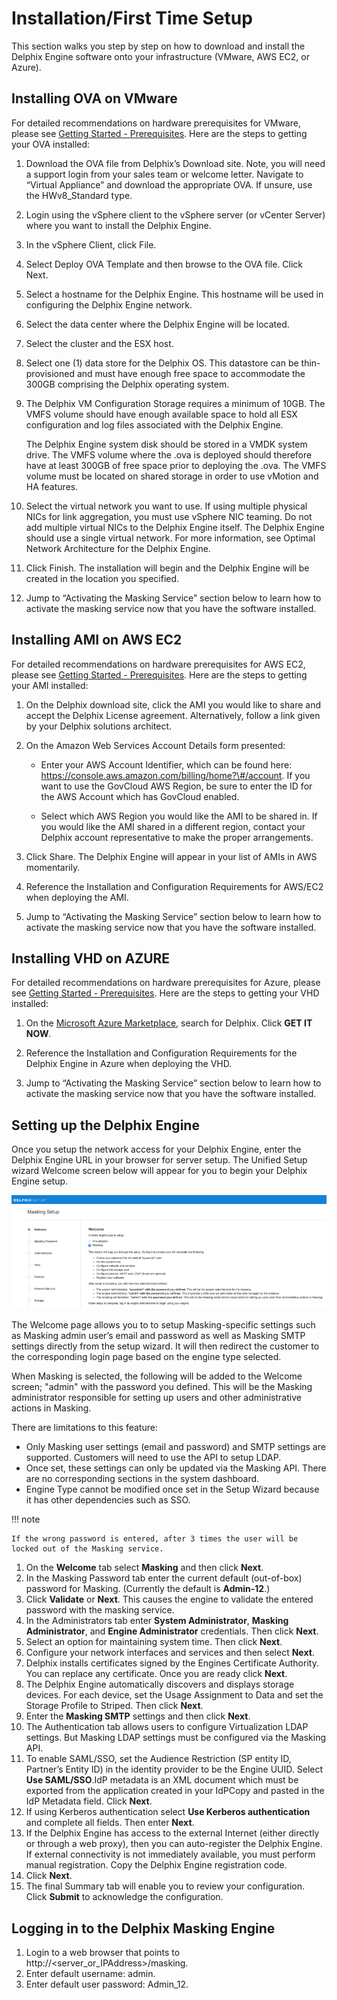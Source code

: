 # Installation/First Time Setup

This section walks you step by step on how to download and install the
Delphix Engine software onto your infrastructure (VMware, AWS EC2, or
Azure).

## Installing OVA on VMware

For detailed recommendations on hardware prerequisites for VMware,
please see [Getting Started - Prerequisites](Prerequisites/). Here are the steps to
getting your OVA installed:

  1. Download the OVA file from Delphix’s Download site.
    Note, you will need a support login from your sales team or
    welcome letter. Navigate to “Virtual Appliance” and download the
    appropriate OVA. If unsure, use the HWv8\_Standard type.

  2. Login using the vSphere client to the vSphere server
    (or vCenter Server) where you want to install the Delphix Engine.

  3. In the vSphere Client, click File.

  4. Select Deploy OVA Template and then browse to the OVA
    file. Click Next.

  5. Select a hostname for the Delphix Engine. This
    hostname will be used in configuring the Delphix Engine network.

  6. Select the data center where the Delphix Engine will
    be located.

  7. Select the cluster and the ESX host.

  8. Select one (1) data store for the Delphix OS. This
    datastore can be thin-provisioned and must have enough free space
    to accommodate the 300GB comprising the Delphix operating system.

  9. The Delphix VM Configuration Storage requires a minimum of 10GB. The VMFS volume should have enough available space to hold all ESX configuration and log files associated with the Delphix Engine.

      The Delphix Engine system disk should be stored in a VMDK system drive. The VMFS volume where the .ova is deployed should therefore have at least 300GB of free space prior to deploying the .ova. The VMFS volume must be located on shared storage in order to use vMotion and HA features.

  10. Select the virtual network you want to use. If using
    multiple physical NICs for link aggregation, you must use vSphere
    NIC teaming. Do not add multiple virtual NICs to the Delphix
    Engine itself. The Delphix Engine should use a single virtual
    network. For more information, see Optimal Network Architecture
    for the Delphix Engine.

  11. Click Finish. The installation will begin and the
    Delphix Engine will be created in the location you specified.

  12. Jump to “Activating the Masking Service” section
    below to learn how to activate the masking service now that you
    have the software installed.

## Installing AMI on AWS EC2

For detailed recommendations on hardware prerequisites for AWS EC2,
please see [Getting Started - Prerequisites](Prerequisites/). Here are the steps to
getting your AMI installed:

  1. On the Delphix download site, click the AMI you would
    like to share and accept the Delphix License agreement.
    Alternatively, follow a link given by your Delphix solutions
    architect.

  2. On the Amazon Web Services Account Details form
    presented:

      - Enter your AWS Account Identifier, which can be found here:
        https://console.aws.amazon.com/billing/home?\#/account. If you
        want to use the GovCloud AWS Region, be sure to enter the ID
        for the AWS Account which has GovCloud enabled.

      - Select which AWS Region you would like the AMI to be shared
        in. If you would like the AMI shared in a different region,
        contact your Delphix account representative to make the proper
        arrangements.

  3. Click Share. The Delphix Engine will appear in your
    list of AMIs in AWS momentarily.

  4. Reference the Installation and Configuration
    Requirements for AWS/EC2 when deploying the AMI.

  5. Jump to “Activating the Masking Service” section below
    to learn how to activate the masking service now that you have the
    software installed.

## Installing VHD on AZURE

For detailed recommendations on hardware prerequisites for Azure, please
see [Getting Started - Prerequisites](Prerequisites/). Here are the steps to getting your
VHD installed:

  1. On the [Microsoft Azure
    Marketplace](https://azuremarketplace.microsoft.com/en-us/marketplace/apps/delphix.delphix_dynamic_data_platform?tab=Overview),
    search for Delphix. Click **GET IT NOW**.

  2. Reference the Installation and Configuration
    Requirements for the Delphix Engine in Azure when deploying the
    VHD.

  3. Jump to “Activating the Masking Service” section below
    to learn how to activate the masking service now that you have the
    software installed.

## Setting up the Delphix Engine

Once you setup the network access for your Delphix Engine, enter the Delphix Engine URL in your browser for server setup. The Unified Setup wizard Welcome screen below will appear for you to begin your Delphix Engine setup.

![](./media/setup_welcome.png)

The Welcome page allows you to to setup Masking-specific settings such as Masking admin user’s email and password as well as Masking SMTP settings directly from the setup wizard. It will then redirect the customer to the corresponding login page based on the engine type selected.

When Masking is selected, the following will be added to the Welcome screen; "admin" with the password you defined. This will be the Masking administrator responsible for setting up users and other administrative actions in Masking.

There are limitations to this feature:

  - Only Masking user settings (email and password) and SMTP settings are supported. Customers will need to use the API to setup LDAP.
  - Once set, these settings can only be updated via the Masking API. There are no corresponding sections in the system dashboard.
  - Engine Type cannot be modified once set in the Setup Wizard because it has other dependencies such as SSO.

!!! note

    If the wrong password is entered, after 3 times the user will be locked out of the Masking service.

1. On the **Welcome** tab select **Masking** and then click **Next**.
2. In the Masking Password tab enter the current default (out-of-box) password for Masking. (Currently the default is **Admin-12**.)
3. Click **Validate** or **Next**. This causes the engine to validate the entered password with the masking service.
4. In the Administrators tab enter **System Administrator**, **Masking Administrator**, and **Engine Administrator** credentials. Then click **Next**.
5. Select an option for maintaining system time. Then click **Next**.
6. Configure your network interfaces and services and then select **Next**.
7.  Delphix installs certificates signed by the Engines Certificate Authority. You can replace any certificate. Once you are ready click **Next**.
8. The Delphix Engine automatically discovers and displays storage devices. For each device, set the Usage Assignment to Data and set the Storage Profile to Striped. Then click **Next**.
9. Enter the **Masking SMTP** settings and then click **Next**.
10. The Authentication tab allows users to configure Virtualization LDAP settings. But Masking LDAP settings must be configured via the Masking API.
11. To enable SAML/SSO, set the Audience Restriction (SP entity ID, Partner’s Entity ID) in the identity provider to be the Engine UUID. Select **Use SAML/SSO**.IdP metadata is an XML document which must be exported from the application created in your IdPCopy and pasted in the IdP Metadata field. Click **Next**.
12. If using Kerberos authentication select **Use Kerberos authentication** and complete all fields. Then enter **Next**.
13. If the Delphix Engine has access to the external Internet (either directly or through a web proxy), then you can auto-register the Delphix Engine. If external connectivity is not immediately available, you must perform manual registration. Copy the Delphix Engine registration code.
14. Click **Next**.
15. The final Summary tab will enable you to review your configuration. Click **Submit** to acknowledge the configuration.

## Logging in to the Delphix Masking Engine

1. Login to a web browser that points to  http://<server_or_IPAddress>/masking.
2. Enter default username: admin.
3. Enter default user password:  Admin_12.
